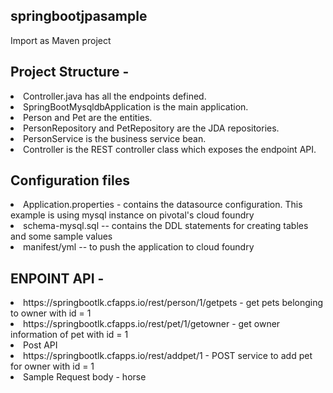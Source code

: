 ## springbootjpasample
Import as Maven project

## Project Structure -
<li>Controller.java has all the endpoints defined.</li>
<li>SpringBootMysqldbApplication is the main application. </li>
<li>Person and Pet are the entities.</li>
<li>PersonRepository and PetRepository are the JDA repositories.</li>
<li>PersonService is the business service bean. </li>
<li>Controller is the REST controller class which exposes the endpoint API.</li>

## Configuration files
<li>Application.properties - contains the datasource configuration. This example is using mysql instance on pivotal's cloud foundry</li>
<li>schema-mysql.sql -- contains the DDL statements for creating tables and some sample values</li>
<li>manifest/yml -- to push the application to cloud foundry</li>

## ENPOINT API -
<li> https://springbootlk.cfapps.io/rest/person/1/getpets - get pets belonging to owner with id = 1 </li>
<li> https://springbootlk.cfapps.io/rest/pet/1/getowner - get owner information of pet with id = 1 </li>
<li> Post API  </li>
<li> https://springbootlk.cfapps.io/rest/addpet/1 - POST service to add pet for owner with id = 1 </li>
<li> Sample Request body  - horse </li>
